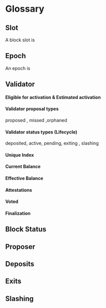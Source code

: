 # Glossary

## Slot

A block slot is

## Epoch

An epoch is

## Validator


#### Eligible for activation & Estimated activation


#### Validator proposal types

proposed , missed ,orphaned

#### Validator status types (Lifecycle)

deposited, active, pending, exiting , slashing

#### Unique Index 


#### Current Balance


#### Effective Balance


#### Attestations


#### Voted


#### Finalization


## Block Status


## Proposer 


## Deposits 


## Exits


## Slashing
